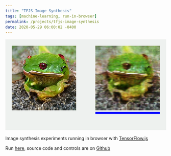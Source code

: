 ```yaml
---
title: "TFJS Image Synthesis"
tags: [machine-learning, run-in-browser]
permalink: /projects/tfjs-image-synthesis
date: 2020-05-29 06:00:02 -0400
---
```


<a href="https://parameterized.github.io/tfjs-image-synthesis" target="_blank">![](/img/projects/tfjs-image-synthesis.png)</a>

Image synthesis experiments running in browser with [TensorFlow.js](https://www.tensorflow.org/js)

Run [here](https://parameterized.github.io/tfjs-image-synthesis), source code and controls are on [Github](https://github.com/parameterized/tfjs-image-synthesis)